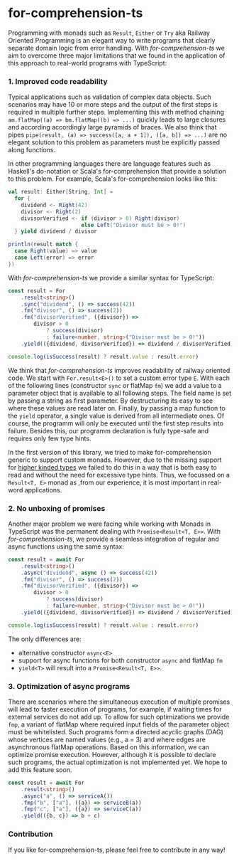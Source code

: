 # for-comprehension-ts

Programming with monads such as `Result`, `Either` or `Try` aka Railway Oriented Programming is an elegant way to write 
programs that clearly separate domain logic from error handling. With *for-comprehension-ts* we aim to overcome 
three major limitations that we found in the application of this approach to real-world programs with TypeScript:

### 1. Improved code readability
Typical applications such as validation of complex data objects. Such scenarios may have 10 or more steps and the 
output of the first steps is required in multiple further steps. Implementing this with method chaining
`am.flatMap((a) => bm.flatMap((b) => ...)` quickly leads to large closures and according accordingly large pyramids of 
braces. We also think that pipes `pipe(result, (a) => success([a, a + 1]), ([a, b]) => ...)` are no elegant solution to this 
problem as parameters must be explicitly passed along functions.  

In other programming languages there are language features such as Haskell's do-notation or Scala's for-comprehension 
that provide a solution to this problem. For example, Scala's for-comprehension looks like this:

```scala
val result: Either[String, Int] =
  for {
    dividend <- Right(42)
    divisor <- Right(2)
    divisorVerified <- if (divisor > 0) Right(divisor)
                       else Left("Divisor must be > 0!")
  } yield dividend / divisor

println(result match {
  case Right(value) => value
  case Left(error) => error
})
```

With *for-comprehension-ts* we provide a similar syntax for TypeScript:

```typescript
const result = For
    .result<string>()
    .sync("dividend", () => success(42))
    .fm("divisor", () => success(2))
    .fm("divisorVerified", ({divisor}) =>
        divisor > 0
            ? success(divisor)
            : failure<number, string>("Divisor must be > 0!"))
    .yield(({dividend, divisorVerified}) => dividend / divisorVerified)

console.log(isSuccess(result) ? result.value : result.error)
```

We think that *for-comprehension-ts* improves readability of railway oriented code. We start with `For.result<E>()` to 
set a custom error type `E`. With each of the following lines (constructor `sync` or flatMap `fm`) we add a value to 
a parameter object that is available to all following steps. The field name is set by passing a string as first 
parameter. By destructuring its easy to see where these values are read later on. 
Finally, by passing a map function to the `yield` operator, a single value is derived from all intermediate ones. 
Of course, the programm will only be executed until the first step results into failure. 
Besides this, our programm declaration is fully type-safe and requires only few type hints. 

In the first version of this library, we tried to make for-comprehension generic to support custom monads. 
However, due to the missing support for [higher kinded types](https://github.com/microsoft/TypeScript/issues/1213) we failed to do this in a way that is both 
easy to read and without the need for excessive type hints. Thus, we focussed on a `Result<T, E>` monad as
,from our experience, it is most important in real-word applications. 

### 2. No unboxing of promises

Another major problem we were facing while working with Monads in TypeScript was the permanent dealing with 
`Promise<Result<T, E>>`. With *for-comprehension-ts*, we provide a seamless integration of regular and async functions 
using the same syntax:

```typescript
const result = await For
    .result<string>()
    .async("dividend", async () => success(42))
    .fm("divisor", () => success(2))
    .fm("divisorVerified", ({divisor}) =>
        divisor > 0
            ? success(divisor)
            : failure<number, string>("Divisor must be > 0!"))
    .yield(({dividend, divisorVerified}) => dividend / divisorVerified)

console.log(isSuccess(result) ? result.value : result.error)
```

The only differences are:
- alternative constructor `async<E>`
- support for async functions for both constructor `async` and flatMap `fm` 
- `yield<T>` will result into a `Promise<Result<T, E>>`.

### 3. Optimization of async programs

There are scenarios where the simultaneous execution of multiple promises will lead to faster execution of programs, 
for example, if waiting times for external services do not add up. To allow for such optimizations we provide `fmp`, a 
variant of flatMap where required input fields of the parameter object must be whitelisted. Such programs form a
directed acyclic graphs (DAG) whose vertices are named values (e.g., a = 3) and where edges are asynchronous flatMap 
operations. Based on this information, we can optimize promise execution. However, although it is possible to declare such 
programs, the actual optimization is not implemented yet. We hope to add this feature soon.

```typescript
const result = await For
    .result<string>()
    .async("a", () => serviceA())
    .fmp("b", ["a"], ({a}) => serviceB(a))
    .fmp("c", ["a"], ({a}) => serviceC(a))
    .yield(({b, c}) => b + c)
```

### Contribution

If you like for-comprehension-ts, please feel free to contribute in any way!